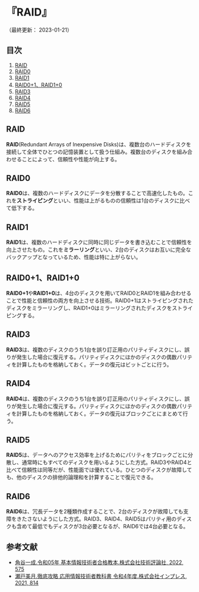 # 『RAID』

（最終更新： 2023-01-21）


## 目次

1. [RAID](#raid)
1. [RAID0](#raid0)
1. [RAID1](#raid1)
1. [RAID0+1、RAID1+0](#raid0+1、raid1+0)
1. [RAID3](#raid3)
1. [RAID4](#raid4)
1. [RAID5](#raid5)
1. [RAID6](#raid6)


## RAID

**RAID**(Redundant Arrays of Inexpensive Disks)は、複数台のハードディスクを接続して全体でひとつの記憶装置として扱う仕組み。複数台のディスクを組み合わせることによって、信頼性や性能が向上する。


## RAID0

**RAID0**は、複数のハードディスクにデータを分散することで高速化したもの。これを**ストライピング**といい、性能は上がるものの信頼性は1台のディスクに比べて低下する。


## RAID1

**RAID1**は、複数のハードディスクに同時に同じデータを書き込むことで信頼性を向上させたもの。これを**ミラーリング**といい、2台のディスクはお互いに完全なバックアップとなっているため、性能は特に上がらない。


## RAID0+1、RAID1+0

**RAID0+1**や**RAID1+0**は、4台のディスクを用いてRAID0とRAID1を組み合わせることで性能と信頼性の両方を向上させる技術。RAID0+1はストライピングされたディスクをミラーリングし、RAID1+0はミラーリングされたディスクをストライピングする。


## RAID3

**RAID3**は、複数のディスクのうち1台を誤り訂正用のパリティディスクにし、誤りが発生した場合に復元する。パリティディスクにほかのディスクの偶数パリティを計算したものを格納しておく。データの復元はビットごとに行う。


## RAID4

**RAID4**は、複数のディスクのうち1台を誤り訂正用のパリティディスクにし、誤りが発生した場合に復元する。パリティディスクにほかのディスクの偶数パリティを計算したものを格納しておく。データの復元はブロックごとにまとめて行う。


## RAID5

**RAID5**は、データへのアクセス効率を上げるためにパリティをブロックごとに分散し、通常時にもすべてのディスクを用いるようにした方式。RAID3やRAID4と比べて信頼性は同等だが、性能面では優れている。ひとつのディスクが故障しても、他のディスクの排他的論理和を計算することで復元できる。


## RAID6

**RAID6**は、冗長データを2種類作成することで、2台のディスクが故障しても支障をきたさないようにした方式。RAID3、RAID4、RAID5はパリティ用のディスクも含めて最低でもディスクが3台必要となるが、RAID6では4台必要となる。


## 参考文献

- [角谷一成.令和05年 基本情報技術者合格教本.株式会社技術評論社, 2022, 575](https://gihyo.jp/book/2022/978-4-297-13164-7)
- [瀬戸美月.徹底攻略 応用情報技術者教科書 令和4年度.株式会社インプレス, 2021, 814](https://book.impress.co.jp/books/1121101057)
